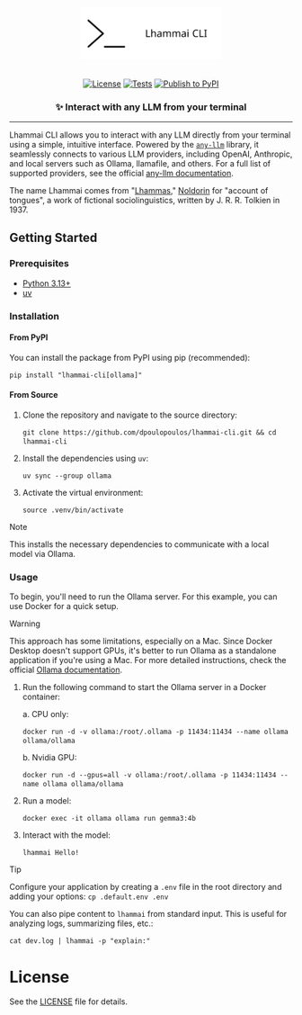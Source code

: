 <div align="center">
  <picture>
    <source media="(prefers-color-scheme: dark)" srcset="https://raw.githubusercontent.com/dpoulopoulos/lhammai-cli/refs/heads/main/assets/images/lhammai-cli-white.svg">
    <img alt="Lhammai CLI logo" src="https://raw.githubusercontent.com/dpoulopoulos/lhammai-cli/refs/heads/main/assets/images/lhammai-cli-black.svg" width="50%">
  </picture>
</div>

<br>

<div align="center">

[![License](https://img.shields.io/badge/license-apache%202.0-blue)](#license)
[![Tests](https://github.com/dpoulopoulos/lhammai-cli/actions/workflows/test.yml/badge.svg)](https://github.com/dpoulopoulos/lhammai-cli/actions/workflows/test.yml)
[![Publish to PyPI](https://github.com/dpoulopoulos/lhammai-cli/actions/workflows/release.yml/badge.svg)](https://github.com/dpoulopoulos/lhammai-cli/actions/workflows/release.yml)

</div>

<h3 align="center">✨ Interact with any LLM from your terminal</h3>

---

Lhammai CLI allows you to interact with any LLM directly from your terminal using a simple, intuitive interface.
Powered by the [`any-llm`](https://mozilla-ai.github.io/any-llm/) library, it seamlessly connects to various LLM
providers, including OpenAI, Anthropic, and local servers such as Ollama, llamafile, and others. For a full list of
supported providers, see the official [any-llm documentation](https://mozilla-ai.github.io/any-llm/providers/).

The name Lhammai comes from "[Lhammas](https://en.wikipedia.org/wiki/Lhammas),"
[Noldorin](https://en.wikipedia.org/wiki/Sindarin#Creation) for "account of tongues", a work of fictional
sociolinguistics, written by J. R. R. Tolkien in 1937.

## Getting Started

### Prerequisites

- [Python 3.13+](https://www.python.org/downloads/)
- [uv](https://github.com/astral-sh/uv)

### Installation

#### From PyPI

You can install the package from PyPI using pip (recommended):

```console
pip install "lhammai-cli[ollama]"
```

#### From Source

1. Clone the repository and navigate to the source directory:
   ```console
   git clone https://github.com/dpoulopoulos/lhammai-cli.git && cd lhammai-cli
   ```

2. Install the dependencies using `uv`:
   ```console
   uv sync --group ollama
   ```

3. Activate the virtual environment:

   ```console
   source .venv/bin/activate
   ```

> [!NOTE]
> This installs the necessary dependencies to communicate with a local model via Ollama.

### Usage

To begin, you'll need to run the Ollama server. For this example, you can use Docker for a quick setup.

> [!WARNING]
> This approach has some limitations, especially on a Mac. Since Docker Desktop doesn't support GPUs, it's better to run
> Ollama as a standalone application if you're using a Mac. For more detailed instructions, check the official
> [Ollama documentation](https://github.com/ollama/ollama/tree/main/docs).

1. Run the following command to start the Ollama server in a Docker container:

    a. CPU only:
    ```console
    docker run -d -v ollama:/root/.ollama -p 11434:11434 --name ollama ollama/ollama
    ```

    b. Nvidia GPU:
    ```console
    docker run -d --gpus=all -v ollama:/root/.ollama -p 11434:11434 --name ollama ollama/ollama
    ```

2. Run a model:

    ```console
    docker exec -it ollama ollama run gemma3:4b
    ```

3. Interact with the model:

    ```console
    lhammai Hello!
    ```

> [!TIP]
> Configure your application by creating a `.env` file in the root directory and adding your options:
> `cp .default.env .env`

You can also pipe content to `lhammai` from standard input. This is useful for analyzing logs, summarizing files, etc.:

```console
cat dev.log | lhammai -p "explain:"
```

# License

See the [LICENSE](LICENSE) file for details.
